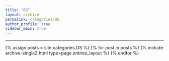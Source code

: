 ```yaml
---
title: "OS"
layout: archive
permalink: categories/OS
author_profile: true
sidebar_main: true
---
```


<!-- 공백이 포함되어 있는 카테고리 이름의 경우 site.categories['a b c'] 이런식으로! -->

---

{% assign posts = site.categories.OS %}
{% for post in posts %} {% include archive-single2.html type=page.entries_layout %} {% endfor %}
